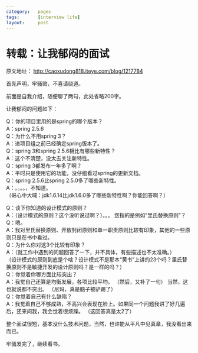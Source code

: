 ```yaml
---
category:   pages
tags:       [interview life]
layout:     post
---
```




转载：让我郁闷的面试
===============


原文地址： <http://caoxudong818.iteye.com/blog/1217784>

首先声明，牢骚贴，不喜请绕道。

前面是自我介绍，随便聊了两句，此处省略200字。

让我郁闷的问题如下：

Q：你的项目里用的是spring的哪个版本？   
A：spring 2.5.6   
Q：为什么不用spring 3？   
A：进项目组之前已经确定spring版本了。   
Q：spring 3和spring 2.5.6相比有哪些新特性？   
A：这个不清楚，没太去关注新特性。   
Q：spring 3都发布一年多了啊？   
A：平时只是使用它的功能，没仔细看过spring的更新文档。   
Q：spring 2.5.6比spring 2.5.0多了哪些新特性。   
A：。。。。，不知道。   
（哥心中大喊：jdk1.6.14比jdk1.6.0多了哪些新特性啊？你能回答啊？）   


  
  


Q：谈下你知道的设计模式的原则？   
A：（设计模式的原则？这个没听说过啊？）。。。 您指的是例如“里氏替换原则”？   
Q：嗯。   
A：我对里氏替换原则、开放封闭原则和单一职责原则比较有印象，其他的一些原则只是在书中看过。   
Q：为什么你对这3个比较有印象？   
A：（就工作中遇到的问题回答了一下，并不具体，有些描述也不太准确。）   
（设计模式的原则到底是个啥？设计模式不是那本“黄书”上讲的23个吗？里氏替换原则不是敏捷开发的设计原则吗？是一样的吗？）  
Q：你觉着你哪方面比较突出？   
A：我觉自己还算是均衡发展，各项比较平均。 （然后，又补了一句） 当然，这也就说都不突出。 （尼玛，真是脑子被驴踢了）  
Q：你觉着自己有什么缺陷？   
A：我觉着自己不够成熟，不高兴会表现在脸上。如果同一个问题我讲了好几遍后，还来问我，我会觉着很烦躁。 （这回答真是太2了）   


  
  


整个面试很短，基本没什么技术问题，当然，也许能从平凡中见真章，我没看出来而已。

牢骚发完了，继续看书。
